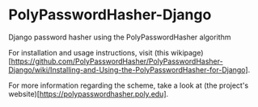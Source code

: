 PolyPasswordHasher-Django
===================

Django password hasher using the PolyPasswordHasher algorithm

For installation and usage instructions, visit (this
wikipage)[https://github.com/PolyPasswordHasher/PolyPasswordHasher-Django/wiki/Installing-and-Using-the-PolyPasswordHasher-for-Django].

For more information regarding the scheme, take a look at (the project's website)[https://polypasswordhasher.poly.edu].

